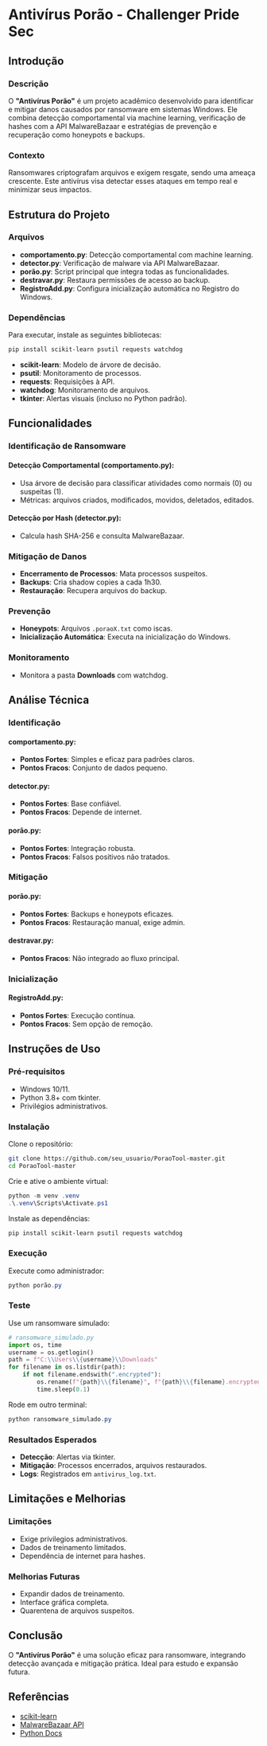 # Antivírus Porão - Challenger Pride Sec

## Introdução
### Descrição
O **"Antivírus Porão"** é um projeto acadêmico desenvolvido para identificar e mitigar danos causados por ransomware em sistemas Windows. Ele combina detecção comportamental via machine learning, verificação de hashes com a API MalwareBazaar e estratégias de prevenção e recuperação como honeypots e backups.

### Contexto
Ransomwares criptografam arquivos e exigem resgate, sendo uma ameaça crescente. Este antivírus visa detectar esses ataques em tempo real e minimizar seus impactos.

## Estrutura do Projeto
### Arquivos
- **comportamento.py**: Detecção comportamental com machine learning.
- **detector.py**: Verificação de malware via API MalwareBazaar.
- **porão.py**: Script principal que integra todas as funcionalidades.
- **destravar.py**: Restaura permissões de acesso ao backup.
- **RegistroAdd.py**: Configura inicialização automática no Registro do Windows.

### Dependências
Para executar, instale as seguintes bibliotecas:
```bash
pip install scikit-learn psutil requests watchdog
```
- **scikit-learn**: Modelo de árvore de decisão.
- **psutil**: Monitoramento de processos.
- **requests**: Requisições à API.
- **watchdog**: Monitoramento de arquivos.
- **tkinter**: Alertas visuais (incluso no Python padrão).

## Funcionalidades
### Identificação de Ransomware
#### Detecção Comportamental (**comportamento.py**):
- Usa árvore de decisão para classificar atividades como normais (0) ou suspeitas (1).
- Métricas: arquivos criados, modificados, movidos, deletados, editados.

#### Detecção por Hash (**detector.py**):
- Calcula hash SHA-256 e consulta MalwareBazaar.

### Mitigação de Danos
- **Encerramento de Processos**: Mata processos suspeitos.
- **Backups**: Cria shadow copies a cada 1h30.
- **Restauração**: Recupera arquivos do backup.

### Prevenção
- **Honeypots**: Arquivos `.poraoX.txt` como iscas.
- **Inicialização Automática**: Executa na inicialização do Windows.

### Monitoramento
- Monitora a pasta **Downloads** com watchdog.

## Análise Técnica
### Identificação
#### **comportamento.py**:
- **Pontos Fortes**: Simples e eficaz para padrões claros.
- **Pontos Fracos**: Conjunto de dados pequeno.

#### **detector.py**:
- **Pontos Fortes**: Base confiável.
- **Pontos Fracos**: Depende de internet.

#### **porão.py**:
- **Pontos Fortes**: Integração robusta.
- **Pontos Fracos**: Falsos positivos não tratados.

### Mitigação
#### **porão.py**:
- **Pontos Fortes**: Backups e honeypots eficazes.
- **Pontos Fracos**: Restauração manual, exige admin.

#### **destravar.py**:
- **Pontos Fracos**: Não integrado ao fluxo principal.

### Inicialização
#### **RegistroAdd.py**:
- **Pontos Fortes**: Execução contínua.
- **Pontos Fracos**: Sem opção de remoção.

## Instruções de Uso
### Pré-requisitos
- Windows 10/11.
- Python 3.8+ com tkinter.
- Privilégios administrativos.

### Instalação
Clone o repositório:
```bash
git clone https://github.com/seu_usuario/PoraoTool-master.git
cd PoraoTool-master
```

Crie e ative o ambiente virtual:
```powershell
python -m venv .venv
.\.venv\Scripts\Activate.ps1
```

Instale as dependências:
```powershell
pip install scikit-learn psutil requests watchdog
```

### Execução
Execute como administrador:
```powershell
python porão.py
```

### Teste
Use um ransomware simulado:
```python
# ransomware_simulado.py
import os, time
username = os.getlogin()
path = f"C:\\Users\\{username}\\Downloads"
for filename in os.listdir(path):
    if not filename.endswith(".encrypted"):
        os.rename(f"{path}\\{filename}", f"{path}\\{filename}.encrypted")
        time.sleep(0.1)
```

Rode em outro terminal:
```powershell
python ransomware_simulado.py
```

### Resultados Esperados
- **Detecção**: Alertas via tkinter.
- **Mitigação**: Processos encerrados, arquivos restaurados.
- **Logs**: Registrados em `antivirus_log.txt`.

## Limitações e Melhorias
### Limitações
- Exige prívilegios administrativos.
- Dados de treinamento limitados.
- Dependência de internet para hashes.

### Melhorias Futuras
- Expandir dados de treinamento.
- Interface gráfica completa.
- Quarentena de arquivos suspeitos.

## Conclusão
O **"Antivírus Porão"** é uma solução eficaz para ransomware, integrando detecção avançada e mitigação prática. Ideal para estudo e expansão futura.

## Referências
- [scikit-learn](https://scikit-learn.org/)
- [MalwareBazaar API](https://bazaar.abuse.ch/)
- [Python Docs](https://docs.python.org/)

